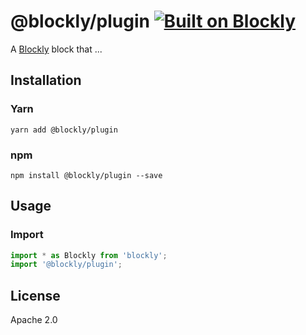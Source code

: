 # @blockly/plugin [![Built on Blockly](https://tinyurl.com/built-on-blockly)](https://github.com/google/blockly)

<!--
  - TODO: Add block description.
  -->
A [Blockly](https://www.npmjs.com/package/blockly) block that ...

## Installation

### Yarn
```
yarn add @blockly/plugin
```

### npm
```
npm install @blockly/plugin --save
```

## Usage

### Import
```js
import * as Blockly from 'blockly';
import '@blockly/plugin';

```

## License
Apache 2.0
